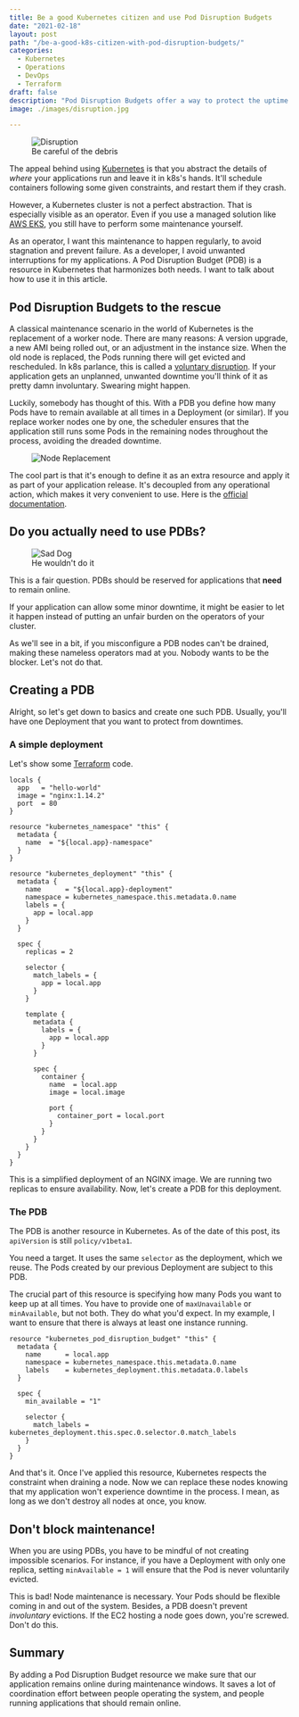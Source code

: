 ```yaml
---
title: Be a good Kubernetes citizen and use Pod Disruption Budgets
date: "2021-02-18"
layout: post
path: "/be-a-good-k8s-citizen-with-pod-disruption-budgets/"
categories:
  - Kubernetes
  - Operations
  - DevOps
  - Terraform
draft: false
description: "Pod Disruption Budgets offer a way to protect the uptime of an application in Kubernetes during node maintenance, in a decoupled fashion"
image: ./images/disruption.jpg 

---
```


<figure class="figure figure--left">
  <img src="./images/disruption.jpg" alt="Disruption" />
  <figcaption class="figure__caption">
  Be careful of the debris
  </figcaption>
</figure>

The appeal behind using [Kubernetes](https://kubernetes.io/) is that you abstract the details of _where_ your applications run and leave it in k8s's hands. It'll schedule containers following some given constraints, and restart them if they crash.

However, a Kubernetes cluster is not a perfect abstraction. That is especially visible as an operator. Even if you use a managed solution like [AWS EKS](https://aws.amazon.com/eks/), you still have to perform some maintenance yourself.

As an operator, I want this maintenance to happen regularly, to avoid stagnation and prevent failure. As a developer, I avoid unwanted interruptions for my applications. A Pod Disruption Budget (PDB) is a resource in Kubernetes that harmonizes both needs. I want to talk about how to use it in this article.

## Pod Disruption Budgets to the rescue

A classical maintenance scenario in the world of Kubernetes is the replacement of a worker node. There are many reasons: A version upgrade, a new AMI being rolled out, or an adjustment in the instance size. When the old node is replaced, the Pods running there will get evicted and rescheduled. In k8s parlance, this is called a [voluntary disruption](https://kubernetes.io/docs/concepts/workloads/pods/disruptions/#voluntary-and-involuntary-disruptions). If your application gets an unplanned, unwanted downtime you'll think of it as pretty damn involuntary. Swearing might happen.

Luckily, somebody has thought of this. With a PDB you define how many Pods have to remain available at all times in a Deployment (or similar). If you replace worker nodes one by one, the scheduler ensures that the application still runs some Pods in the remaining nodes throughout the process, avoiding the dreaded downtime.

<figure class="figure">
  <img src="./images/node-replacement.png" alt="Node Replacement" />
</figure>

The cool part is that it's enough to define it as an extra resource and apply it as part of your application release. It's decoupled from any operational action, which makes it very convenient to use. Here is the [official documentation](https://kubernetes.io/docs/tasks/run-application/configure-pdb/).

## Do you actually need to use PDBs?

<figure class="figure figure--right">
  <img src="./images/sad-dog.jpg" alt="Sad Dog" />
  <figcaption class="figure__caption">
  He wouldn't do it
  </figcaption>
</figure>

This is a fair question. PDBs should be reserved for applications that **need** to remain online.

If your application can allow some minor downtime, it might be easier to let it happen instead of putting an unfair burden on the operators of your cluster. 

As we'll see in a bit, if you misconfigure a PDB nodes can't be drained, making these nameless operators mad at you. Nobody wants to be the blocker. Let's not do that.

## Creating a PDB

Alright, so let's get down to basics and create one such PDB. Usually, you'll have one Deployment that you want to protect from downtimes.

### A simple deployment

Let's show some [Terraform](https://www.terraform.io/) code.

<!-- deployment --> 
```hcl
locals {
  app   = "hello-world"
  image = "nginx:1.14.2"
  port  = 80
}

resource "kubernetes_namespace" "this" {
  metadata {
    name  = "${local.app}-namespace"
  }
}

resource "kubernetes_deployment" "this" {
  metadata {
    name      = "${local.app}-deployment"
    namespace = kubernetes_namespace.this.metadata.0.name
    labels = {
      app = local.app
    }
  }

  spec {
    replicas = 2

    selector {
      match_labels = {
        app = local.app
      }
    }

    template {
      metadata {
        labels = {
          app = local.app
        }
      }

      spec {
        container {
          name  = local.app
          image = local.image

          port {
            container_port = local.port
          }
        }
      }
    }
  }
}
```

This is a simplified deployment of an NGINX image. We are running two replicas to ensure availability. Now, let's create a PDB for this deployment.

### The PDB

The PDB is another resource in Kubernetes. As of the date of this post, its `apiVersion` is still `policy/v1beta1`.

You need a target. It uses the same `selector` as the deployment, which we reuse. The Pods created by our previous Deployment are subject to this PDB.

The crucial part of this resource is specifying how many Pods you want to keep up at all times. You have to provide one of `maxUnavailable` or `minAvailable`, but not both. They do what you'd expect. In my example, I want to ensure that there is always at least one instance running.

<!-- pdb -->
```hcl
resource "kubernetes_pod_disruption_budget" "this" {
  metadata {
    name      = local.app
    namespace = kubernetes_namespace.this.metadata.0.name
    labels    = kubernetes_deployment.this.metadata.0.labels
  }

  spec {
    min_available = "1"

    selector {
      match_labels = kubernetes_deployment.this.spec.0.selector.0.match_labels
    }
  }
}
```

And that's it. Once I've applied this resource, Kubernetes respects the constraint when draining a node. Now we can replace these nodes knowing that my application won't experience downtime in the process. I mean, as long as we don't destroy all nodes at once, you know.

## Don't block maintenance!

When you are using PDBs, you have to be mindful of not creating impossible scenarios. For instance, if you have a Deployment with only one replica, setting `minAvailable = 1` will ensure that the Pod is never voluntarily evicted.

This is bad! Node maintenance is necessary. Your Pods should be flexible coming in and out of the system. Besides, a PDB doesn't prevent _involuntary_ evictions. If the EC2 hosting a node goes down, you're screwed. Don't do this. 

## Summary

By adding a Pod Disruption Budget resource we make sure that our application remains online during maintenance windows. It saves a lot of coordination effort between people operating the system, and people running applications that should remain online.
